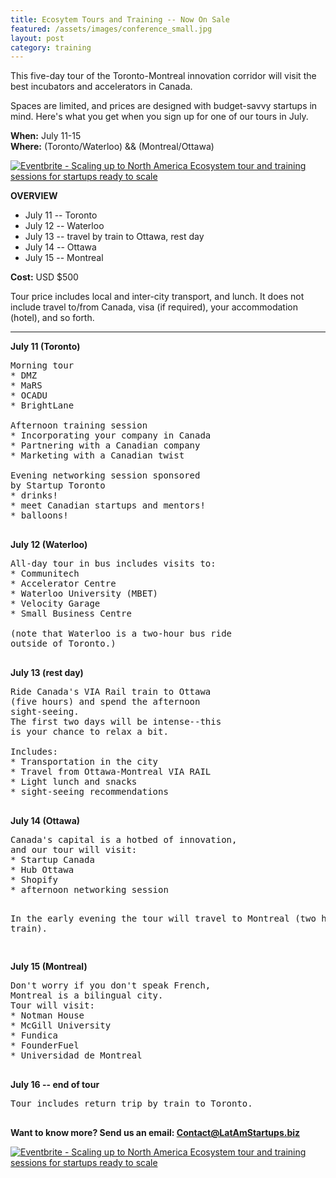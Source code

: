 ```yaml
---
title: Ecosytem Tours and Training -- Now On Sale
featured: /assets/images/conference_small.jpg
layout: post
category: training
---
```


<p>
This five-day tour of the Toronto-Montreal innovation corridor will visit the best incubators and accelerators in Canada.
</p>
<p>
Spaces are limited, and prices are designed with budget-savvy startups in mind. Here's what you get when you sign up for one of our tours in July.
</p>
<!--more-->
<p>
<strong>When:</strong> July 11-15
<br />
<strong>Where:</strong> (Toronto/Waterloo) && (Montreal/Ottawa)
</p>
<p>
<a href="https://www.eventbrite.ca/e/scaling-up-to-north-america-ecosystem-tour-and-training-sessions-for-startups-ready-to-scale-tickets-20703093510?ref=ebtnebtckt" target="_blank"><img src="https://www.eventbrite.ca/custombutton?eid=20703093510" alt="Eventbrite - Scaling up to North America  Ecosystem tour and training sessions for startups ready to scale" /></a>
</p>
<p>
<strong>OVERVIEW</strong>
</p>
<ul>
	<li>July 11 -- Toronto</li>
	<li>July 12 -- Waterloo</li>
	<li>July 13 -- travel by train to Ottawa, rest day</li>
	<li>July 14 -- Ottawa</li>
	<li>July 15 -- Montreal</li>
</ul>

<p>
<strong>Cost:</strong> USD $500
</p>
<p>
Tour price includes local and inter-city transport, and lunch. It does not include travel to/from Canada, visa (if required), your accommodation (hotel), and so forth.
</p>

<hr>

<p>
<strong>July 11 (Toronto)</strong>
</p>

<pre>
Morning tour
* DMZ
* MaRS
* OCADU
* BrightLane

Afternoon training session
* Incorporating your company in Canada
* Partnering with a Canadian company
* Marketing with a Canadian twist

Evening networking session sponsored
by Startup Toronto
* drinks!
* meet Canadian startups and mentors!
* balloons!

</pre>
<p>
<strong>July 12 (Waterloo)</strong>
</p>

<pre>
All-day tour in bus includes visits to:
* Communitech
* Accelerator Centre
* Waterloo University (MBET)
* Velocity Garage
* Small Business Centre

(note that Waterloo is a two-hour bus ride
outside of Toronto.)

</pre>

<p>
<strong>July 13 (rest day)</strong>
</p>

<pre>
Ride Canada's VIA Rail train to Ottawa 
(five hours) and spend the afternoon 
sight-seeing.
The first two days will be intense--this 
is your chance to relax a bit.

Includes:
* Transportation in the city
* Travel from Ottawa-Montreal VIA RAIL
* Light lunch and snacks
* sight-seeing recommendations

</pre>
<p>
<strong>
July 14 (Ottawa)
</strong>
</p>
<pre>
Canada's capital is a hotbed of innovation, 
and our tour will visit:
* Startup Canada
* Hub Ottawa
* Shopify
* afternoon networking session

In the early evening the tour will travel
to Montreal (two hours by train).

</pre>
<p>
<strong>
July 15 (Montreal)
</strong>
</p>
<pre>
Don't worry if you don't speak French, 
Montreal is a bilingual city.
Tour will visit:
* Notman House
* McGill University
* Fundica
* FounderFuel
* Universidad de Montreal


</pre>
<p>
<strong>
July 16 -- end of tour
</strong>

</p>
<pre>
Tour includes return trip by train to Toronto.

</pre>
<p>
<strong>
Want to know more? Send us an email: <a href="mailto:Contact@LatAmStartups.biz">Contact@LatAmStartups.biz</a>
</strong>
</p>
<p>
<a href="https://www.eventbrite.ca/e/scaling-up-to-north-america-ecosystem-tour-and-training-sessions-for-startups-ready-to-scale-tickets-20703093510?ref=ebtnebtckt" target="_blank"><img src="https://www.eventbrite.ca/custombutton?eid=20703093510" alt="Eventbrite - Scaling up to North America  Ecosystem tour and training sessions for startups ready to scale" /></a>
</p>
